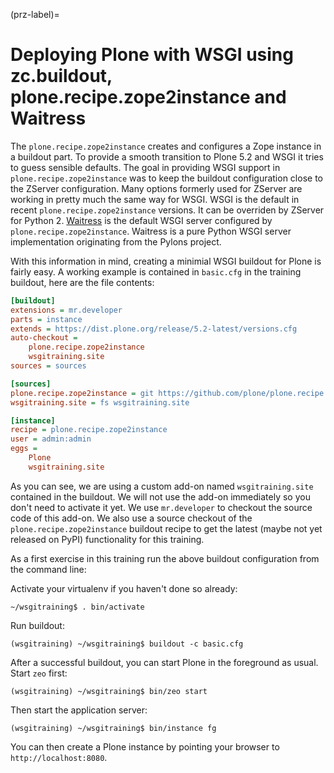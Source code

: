 (prz-label)=

# Deploying Plone with WSGI using zc.buildout, plone.recipe.zope2instance and Waitress

The `plone.recipe.zope2instance` creates and configures a Zope instance in a buildout part.
To provide a smooth transition to Plone 5.2 and WSGI it tries to guess sensible defaults.
The goal in providing WSGI support in `plone.recipe.zope2instance` was to keep the buildout configuration close to the ZServer configuration.
Many options formerly used for ZServer are working in pretty much the same way for WSGI.
WSGI is the default in recent `plone.recipe.zope2instance` versions.
It can be overriden by ZServer for Python 2.
[Waitress](https://docs.pylonsproject.org/projects/waitress/en/stable) is the default WSGI server configured by `plone.recipe.zope2instance`.
Waitress is a pure Python WSGI server implementation originating from the Pylons project.

With this information in mind, creating a minimial WSGI buildout for Plone is fairly easy.
A working example is contained in `basic.cfg` in the training buildout, here are the file contents:

```ini
[buildout]
extensions = mr.developer
parts = instance
extends = https://dist.plone.org/release/5.2-latest/versions.cfg
auto-checkout =
    plone.recipe.zope2instance
    wsgitraining.site
sources = sources

[sources]
plone.recipe.zope2instance = git https://github.com/plone/plone.recipe.zope2instance.git
wsgitraining.site = fs wsgitraining.site

[instance]
recipe = plone.recipe.zope2instance
user = admin:admin
eggs =
    Plone
    wsgitraining.site
```

As you can see, we are using a custom add-on named `wsgitraining.site` contained in the buildout.
We will not use the add-on immediately so you don't need to activate it yet.
We use `mr.developer` to checkout the source code of this add-on.
We also use a source checkout of the `plone.recipe.zope2instance` buildout recipe to get the latest (maybe not yet released on PyPI) functionality for this training.

As a first exercise in this training run the above buildout configuration from the command line:

Activate your virtualenv if you haven't done so already:

```shell
~/wsgitraining$ . bin/activate
```

Run buildout:

```shell
(wsgitraining) ~/wsgitraining$ buildout -c basic.cfg
```

After a successful buildout, you can start Plone in the foreground as usual.
Start `zeo` first:

```shell
(wsgitraining) ~/wsgitraining$ bin/zeo start
```

Then start the application server:

```shell
(wsgitraining) ~/wsgitraining$ bin/instance fg
```

You can then create a Plone instance by pointing your browser to `http://localhost:8080`.
